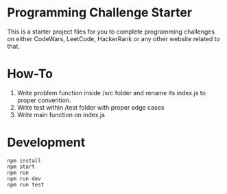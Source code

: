 # Programming Challenge Starter

This is a starter project files for you to complete programming challenges on either CodeWars, LeetCode, HackerRank or any other website related to that.

# How-To

1. Write problem function inside /src folder and rename its index.js to proper convention.
2. Write test within /test folder with proper edge cases
3. Write main function on index.js

# Development

```
npm install
npm start
npm run
npm run dev
npm run test
```
